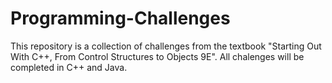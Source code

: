 # Programming-Challenges

This repository is a collection of challenges from the textbook "Starting Out With C++, From Control Structures to Objects 9E". All chalenges will be completed in C++ and Java. 
